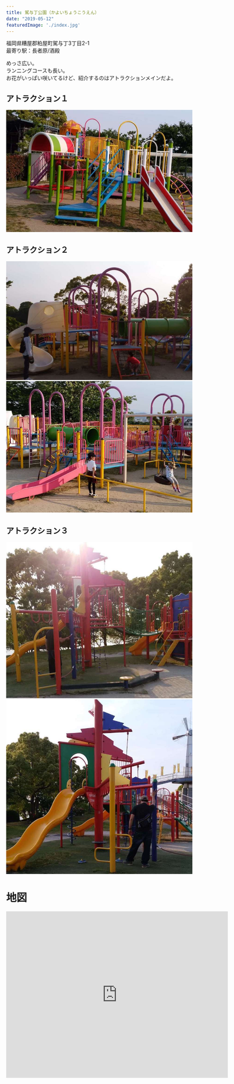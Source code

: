 ```yaml
---
title: 駕与丁公園（かよいちょうこうえん）
date: "2019-05-12"
featuredImage: './index.jpg'
---
```


福岡県糟屋郡粕屋町駕与丁3丁目2-1  
最寄り駅：長者原/酒殿

<!-- end -->
めっさ広い。  
ランニングコースも長い。  
お花がいっぱい咲いてるけど、紹介するのはアトラクションメインだよ。

## アトラクション１
![01](./01.jpg)


## アトラクション２
![02_1](./02_1.jpg)
![02_2](./02_2.jpg)


## アトラクション３
![03_1](./03_1.jpg)
![03_2](./03_2.jpg)



# 地図
<iframe src="https://www.google.com/maps/embed?pb=!1m18!1m12!1m3!1d3322.8234208559797!2d130.48166301520348!3d33.609885780728646!2m3!1f0!2f0!3f0!3m2!1i1024!2i768!4f13.1!3m3!1m2!1s0x3541856fd108629b%3A0x9841e301d8b811b4!2s3-ch%C5%8Dme-2-1+Kayoich%C5%8D%2C+Kasuya%2C+Kasuya-gun%2C+Fukuoka+811-2309!5e0!3m2!1sen!2sjp!4v1557628611183!5m2!1sen!2sjp" width="600" height="450" frameborder="0" style="border:0" allowfullscreen></iframe>


